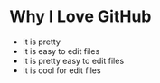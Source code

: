 # Why I Love GitHub

* It is pretty
* It is easy to edit files
* It is pretty easy to edit files
* It is cool for edit files